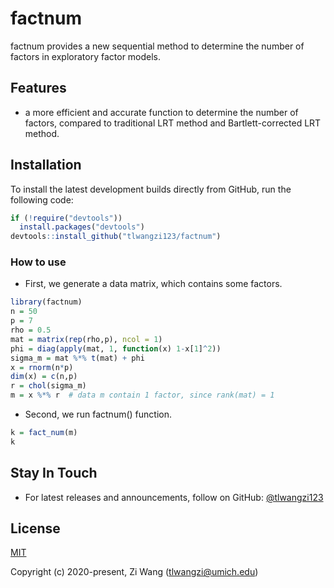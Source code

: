 # factnum

factnum provides a new sequential method to determine the number of factors in exploratory factor models.



## Features

* a more efficient and accurate function to determine the number of factors, compared to traditional LRT method and Bartlett-corrected LRT method.


## Installation

To install the latest development builds directly from GitHub, run the following code:

```R
if (!require("devtools"))
  install.packages("devtools")
devtools::install_github("tlwangzi123/factnum")
```

### How to use

* First, we generate a data matrix, which contains some factors.

```R
library(factnum)
n = 50
p = 7
rho = 0.5
mat = matrix(rep(rho,p), ncol = 1)  
phi = diag(apply(mat, 1, function(x) 1-x[1]^2))
sigma_m = mat %*% t(mat) + phi
x = rnorm(n*p)
dim(x) = c(n,p)
r = chol(sigma_m)
m = x %*% r  # data m contain 1 factor, since rank(mat) = 1
```

* Second, we run factnum() function.

```R
k = fact_num(m)
k
```



## Stay In Touch

- For latest releases and announcements, follow on GitHub: [@tlwangzi123](https://github.com/tlwangzi123)


## License

[MIT](http://opensource.org/licenses/MIT)

Copyright (c) 2020-present, Zi Wang (tlwangzi@umich.edu) 
